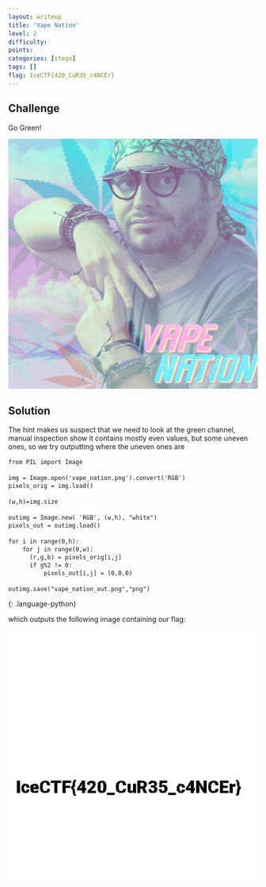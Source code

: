 ```yaml
---
layout: writeup
title: 'Vape Nation'
level: 2
difficulty:
points:
categories: [stego]
tags: []
flag: IceCTF{420_CuR35_c4NCEr}
---
```

## Challenge

Go Green!

![](writeupfiles/vape_nation.png)

## Solution

The hint makes us suspect that we need to look at the green channel,
manual inspection show it contains mostly even values, but some uneven
ones, so we try outputting where the uneven ones are

    from PIL import Image
    
    img = Image.open('vape_nation.png').convert('RGB')
    pixels_orig = img.load()
    
    (w,h)=img.size
    
    outimg = Image.new( 'RGB', (w,h), "white")
    pixels_out = outimg.load()
    
    for i in range(0,h):
        for j in range(0,w):
          (r,g,b) = pixels_orig[i,j]
          if g%2 != 0:
              pixels_out[i,j] = (0,0,0)
    
    outimg.save("vape_nation_out.png","png")
{: .language-python}

which outputs the following image containing our flag:

![](writeupfiles/vape_nation_out.png)

